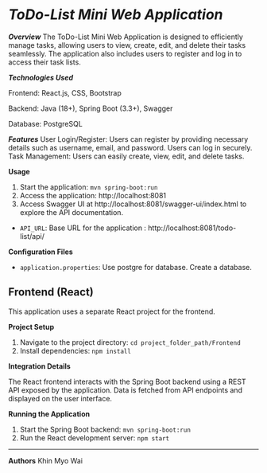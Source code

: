 ***ToDo-List Mini Web Application***
==================================================================

***Overview***
The ToDo-List Mini Web Application is designed to efficiently manage tasks, allowing users to view, create, edit, and delete their tasks seamlessly. The application also includes users to register and log in to access their task lists.

***Technologies Used***

Frontend: React.js, CSS, Bootstrap

Backend: Java (18+), Spring Boot (3.3+), Swagger

Database: PostgreSQL

***Features***
User Login/Register: Users can register by providing necessary details such as username, email, and password. Users can log in securely.
Task Management: Users can easily create, view, edit, and delete tasks.

**Usage**
1. Start the application: `mvn spring-boot:run`
2. Access the application: http://localhost:8081
3. Access Swagger UI at http://localhost:8081/swagger-ui/index.html to explore the API documentation.

* `API_URL`: Base URL for the application : 
http://localhost:8081/todo-list/api/

**Configuration Files**

* `application.properties`: Use postgre for database. Create a database.


## Frontend (React)

This application uses a separate React project for the frontend.

**Project Setup**

1. Navigate to the project directory: `cd project_folder_path/Frontend`
2. Install dependencies: `npm install`

**Integration Details**

The React frontend interacts with the Spring Boot backend using a REST API exposed by the application. 
Data is fetched from API endpoints and displayed on the user interface.

**Running the Application**

1. Start the Spring Boot backend: `mvn spring-boot:run`
2. Run the React development server: `npm start`
-------------------------------------------------------

**Authors**
Khin Myo Wai
